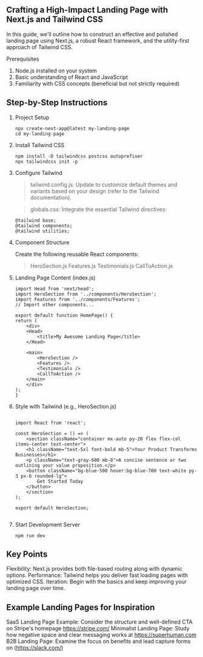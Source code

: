 ## Crafting a High-Impact Landing Page with Next.js and Tailwind CSS

In this guide, we'll outline how to construct an effective and polished landing page using Next.js, a robust React framework, and the utility-first approach of Tailwind CSS.

Prerequisites

1. Node.js installed on your system
2. Basic understanding of React and JavaScript
3. Familiarity with CSS concepts (beneficial but not strictly required)

## Step-by-Step Instructions

1. Project Setup

    ```
    npx create-next-app@latest my-landing-page
    cd my-landing-page 

    ```

2.  Install Tailwind CSS

    ```
    npm install -D tailwindcss postcss autoprefixer
    npx tailwindcss init -p

    ```

3. Configure Tailwind

    > tailwind.config.js: Update to customize default themes and variants based on your design (refer to the Tailwind documentation).

    > globals.css: Integrate the essential Tailwind directives:

    ```
    @tailwind base;
    @tailwind components;
    @tailwind utilities;

    ```

4. Component Structure

    Create the following reusable React components:

    > HeroSection.js
    > Features.js
    > Testimonials.js
    > CallToAction.js


5. Landing Page Content (index.js)

    ```
    import Head from 'next/head';
    import HeroSection from '../components/HeroSection';
    import Features from '../components/Features';
    // Import other components...

    export default function HomePage() {
    return (
        <div>
        <Head>
            <title>My Awesome Landing Page</title>
        </Head>

        <main>
            <HeroSection />
            <Features />
            <Testimonials />
            <CallToAction />
        </main>
        </div>
    );
    }

    ```

6. Style with Tailwind (e.g., HeroSection.js)

    ```

    import React from 'react';

    const HeroSection = () => (
        <section className="container mx-auto py-20 flex flex-col items-center text-center"> 
        <h1 className="text-5xl font-bold mb-5">Your Product Transforms Businesses</h1>
        <p className="text-gray-600 mb-8">A concise sentence or two outlining your value proposition.</p>
        <button className="bg-blue-500 hover:bg-blue-700 text-white py-3 px-6 rounded-lg">
            Get Started Today
        </button>
        </section>
    );

    export default HeroSection;


    ```

7. Start Development Server

    ```
    npm run dev 

    ```

## Key Points

Flexibility: Next.js provides both file-based routing along with dynamic options.
Performance: Tailwind helps you deliver fast loading pages with optimized CSS.
Iteration: Begin with the basics and keep improving your landing page over time.


## Example Landing Pages for Inspiration

SaaS Landing Page Example: Consider the structure and well-defined CTA on Stripe's homepage https://stripe.com/
Minimalist Landing Page: Study how negative space and clear messaging works at https://superhuman.com
B2B Landing Page: Examine the focus on benefits and lead capture forms on (https://slack.com/)